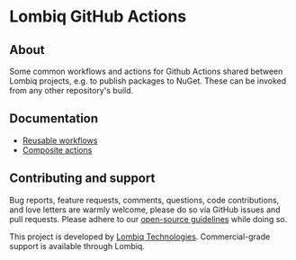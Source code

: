 # Lombiq GitHub Actions



## About

Some common workflows and actions for Github Actions shared between Lombiq projects, e.g. to publish packages to NuGet. These can be invoked from any other repository's build.


## Documentation

- [Reusable workflows](Docs/Workflows.md)
- [Composite actions](Docs/Actions.md)


## Contributing and support

Bug reports, feature requests, comments, questions, code contributions, and love letters are warmly welcome, please do so via GitHub issues and pull requests. Please adhere to our [open-source guidelines](https://lombiq.com/open-source-guidelines) while doing so.

This project is developed by [Lombiq Technologies](https://lombiq.com/). Commercial-grade support is available through Lombiq.
